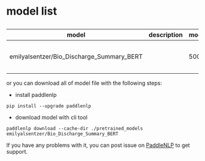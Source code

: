 #  model list

##  

| model  | description | model_size  | download         |
| --- | --- | --- | --- |
|emilyalsentzer/Bio_Discharge_Summary_BERT|  | 500.52MB | [model_config.json](https://bj.bcebos.com/paddlenlp/models/community/emilyalsentzer/Bio_Discharge_Summary_BERT/model_config.json)<br>[model_state.pdparams](https://bj.bcebos.com/paddlenlp/models/community/emilyalsentzer/Bio_Discharge_Summary_BERT/model_state.pdparams)<br>[tokenizer_config.json](https://bj.bcebos.com/paddlenlp/models/community/emilyalsentzer/Bio_Discharge_Summary_BERT/tokenizer_config.json)<br>[vocab.txt](https://bj.bcebos.com/paddlenlp/models/community/emilyalsentzer/Bio_Discharge_Summary_BERT/vocab.txt) |

or you can download all of model file with the following steps:

* install paddlenlp

```shell
pip install --upgrade paddlenlp
```

* download model with cli tool

```shell
paddlenlp download --cache-dir ./pretrained_models emilyalsentzer/Bio_Discharge_Summary_BERT
```

If you have any problems with it, you can post issue on [PaddleNLP](https://github.com/PaddlePaddle/PaddleNLP) to get support.
